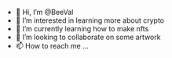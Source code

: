 - 👋 Hi, I’m @BeeVal
- 👀 I’m interested in learning more about crypto
- 🌱 I’m currently learning how to make nfts 
- 💞️ I’m looking to collaborate on some artwork
- 📫 How to reach me ... 

<!---
BeeVal/BeeVal is a ✨ special ✨ repository because its `README.md` (this file) appears on your GitHub profile.
You can click the Preview link to take a look at your changes.
--->
